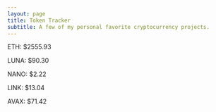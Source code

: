 ```yaml
---
layout: page
title: Token Tracker
subtitle: A few of my personal favorite cryptocurrency projects.
---
```


<!--BEGINCRYPTOINPUT-->
ETH: $2555.93

LUNA: $90.30

NANO: $2.22

LINK: $13.04

AVAX: $71.42

<!--ENDCRYPTOINPUT-->
